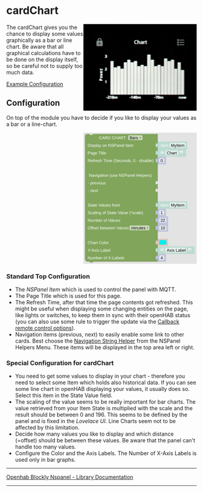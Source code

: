 # cardChart

[<img src="img/lovelaceUI_cardChart.jpg" align="right" width="300">](img/lovelaceUI_cardChart.jpg)

The cardChart gives you the chance to display some values graphically as a bar or line chart. Be aware that all graphical calculations have to be done on the display itself, so be careful not to supply too much data.

[Example Configuration](openhab_scripts_nspanel1_cardChart.md)

## Configuration

On top of the module you have to decide if you like to display your values as a bar or a line-chart.

[<img src="img/blockLibrary_nspanel_cards_cardChart.png" align="right" width="300">](img/blockLibrary_nspanel_cards_cardChart.png)<br clear="right"/>

### Standard Top Configuration

- The *NSPanel Item* which is used to control the panel with MQTT.
- The Page Title which is used for this page.
- The Refresh Time, after that time the page contents got refreshed. This might be useful when displaying some changing entities on the page, like lights or switches, to keep them in sync with their openHAB status (you can also use some rule to trigger the update via the [Callback remote control options](blockLibrary_nspanel_callback_callback.md)).
- Navigation items (previous, next) to easily enable some link to other cards. Best choose the [Navigation String Helper](blockLibrary_nspanel_helpers_navString.md) from the NSPanel Helpers Menu. These items will be displayed in the top area left or right.

### Special Configuration for cardChart

- You need to get some values to display in your chart - therefore you need to select some Item which holds also historical data. If you can see some line chart in openHAB displaying your values, it usually does so. Select this item in the State Value field.
- The scaling of the value seems to be really important for bar charts. The value retrieved from your Item State is multiplied with the scale and the result should be between 0 and 196. This seems to be defined by the panel and is fixed in the *Lovelace UI*. Line Charts seem not to be affected by this limitation.
- Decide how many values you like to display and which distance (=offset) should be between these values. Be aware that the panel can't handle too many values.
- Configure the Color and the Axis Labels. The Number of X-Axis Labels is used only in bar graphs.<br clear="right"/>

---

[Openhab Blockly Nspanel - Library Documentation](README.md)

---
